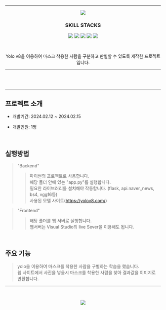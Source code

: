*****
<p align='center'>
  <img src= "https://capsule-render.vercel.app/api?type=soft&color=auto&text=Yolo%20Obejct%20Detection%20Project&fontSize=50&animation=twinkling"/>
</p>

<h3 align='center'>
  SKILL STACKS <br/>
</h3>
<p align='center'>
  <img src="https://img.shields.io/badge/python-3670A0?style=for-the-badge&logo=python&logoColor=ffdd54"/>
  <img src="https://img.shields.io/badge/pycharm-143?style=for-the-badge&logo=pycharm&logoColor=black&color=black&labelColor=green"/>
  <img src="https://img.shields.io/badge/jquery-%230769AD.svg?style=for-the-badge&logo=jquery&logoColor=white"/>
  <img src="https://img.shields.io/badge/html5-%23E34F26.svg?style=for-the-badge&logo=html5&logoColor=white"/>
  <img src="https://img.shields.io/badge/flask-%23000.svg?style=for-the-badge&logo=flask&logoColor=white"/>
</p>
</br>
<p align='center'>
Yolo v8을 이용하여 마스크 착용한 사람을 구분하고 판별할 수 있도록 제작한 프로젝트입니다.</br>
</p>

*****

<br/><br/>



*****

##  프로젝트 소개
+ 개발기간: 2024.02.12 ~ 2024.02.15
  
+ 개발인원: 1명

<br/>

## 실행방법
> "Backend"
>> 파이썬의 프로젝트로 사용합니다.<br/>
>> 해당 폴더 안에 있는 "app.py"를 실행합니다.<br/>
>> 필요한 라이브러리를 설치해야 작동합니다. (flask, api.naver_news, bs4, vgg16등)<br/>
>> 사용된 모델 사이트(https://yolov8.com/)

> "Frontend"
>> 해당 폴더를 웹 서버로 실행합니다.<br/>
>> 웹서버는 Visual Studio의 live Sever을 이용해도 됩니다.<br/>
<br/>



## 주요 기능
> yolo을 이용하여 마스크를 착용한 사람을 구별하는 학습을 했습니다.<br/>
> 웹 사이트에서 사진을 넣을시 마스크를 착용한 사람을 찾아 결과값을 이미지로 반환합니다. 

*****

<br/>

<p align='center'>
  <a href="https://minsehong.github.io/">
    <img src="https://capsule-render.vercel.app/api?type=cylinder&color=auto&text=More%20About%20Project&fontAlignY=45&fontSize=40&height=150&animation=blinking&desc=https://minsehong.github.io/&descAlignY=70">
    </img>
  </a>
</p>
